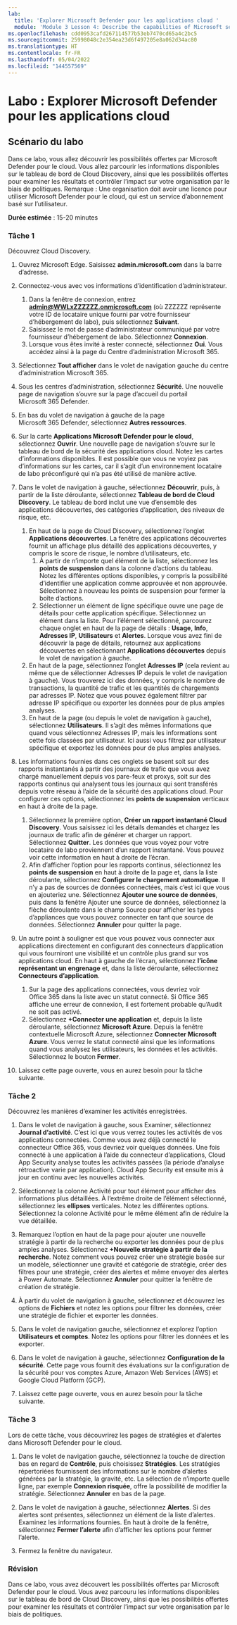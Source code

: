 ```yaml
---
lab:
  title: 'Explorer Microsoft Defender pour les applications cloud '
  module: 'Module 3 Lesson 4: Describe the capabilities of Microsoft security solutions: Describe threat protection with Microsoft 365 Defender'
ms.openlocfilehash: cdd0953cafd267114577b53eb7470cd65a4c2bc5
ms.sourcegitcommit: 25998048c2e354ea23d6f497205e8a062d34ac80
ms.translationtype: HT
ms.contentlocale: fr-FR
ms.lasthandoff: 05/04/2022
ms.locfileid: "144557569"
---
```

# <a name="lab-explore-microsoft-defender-for-cloud-apps"></a>Labo : Explorer Microsoft Defender pour les applications cloud

## <a name="lab-scenario"></a>Scénario du labo

Dans ce labo, vous allez découvrir les possibilités offertes par Microsoft Defender pour le cloud.  Vous allez parcourir les informations disponibles sur le tableau de bord de Cloud Discovery, ainsi que les possibilités offertes pour examiner les résultats et contrôler l’impact sur votre organisation par le biais de politiques.  Remarque :  Une organisation doit avoir une licence pour utiliser Microsoft Defender pour le cloud, qui est un service d’abonnement basé sur l’utilisateur.

**Durée estimée** : 15-20 minutes

### <a name="task-1"></a>Tâche 1

Découvrez Cloud Discovery.

1. Ouvrez Microsoft Edge. Saisissez **admin.microsoft.com** dans la barre d’adresse.

1. Connectez-vous avec vos informations d’identification d’administrateur.
    1. Dans la fenêtre de connexion, entrez **admin@WWLxZZZZZZ.onmicrosoft.com** (où ZZZZZZ représente votre ID de locataire unique fourni par votre fournisseur d’hébergement de labo), puis sélectionnez **Suivant**.
    1. Saisissez le mot de passe d’administrateur communiqué par votre fournisseur d’hébergement de labo. Sélectionnez **Connexion**.
    1. Lorsque vous êtes invité à rester connecté, sélectionnez **Oui**. Vous accédez ainsi à la page du Centre d’administration Microsoft 365.

1. Sélectionnez **Tout afficher** dans le volet de navigation gauche du centre d’administration Microsoft 365.

1. Sous les centres d’administration, sélectionnez **Sécurité**.  Une nouvelle page de navigation s’ouvre sur la page d’accueil du portail Microsoft 365 Defender.  

1. En bas du volet de navigation à gauche de la page Microsoft 365 Defender, sélectionnez **Autres ressources**.

1. Sur la carte **Applications Microsoft Defender pour le cloud**, sélectionnez **Ouvrir**.  Une nouvelle page de navigation s’ouvre sur le tableau de bord de la sécurité des applications cloud.  Notez les cartes d’informations disponibles.  Il est possible que vous ne voyiez pas d’informations sur les cartes, car il s’agit d’un environnement locataire de labo préconfiguré qui n’a pas été utilisé de manière active.  

1. Dans le volet de navigation à gauche, sélectionnez **Découvrir**, puis, à partir de la liste déroulante, sélectionnez **Tableau de bord de Cloud Discovery**.  Le tableau de bord inclut une vue d’ensemble des applications découvertes, des catégories d’application, des niveaux de risque, etc.  
    1. En haut de la page de Cloud Discovery, sélectionnez l’onglet **Applications découvertes**.  La fenêtre des applications découvertes fournit un affichage plus détaillé des applications découvertes, y compris le score de risque, le nombre d’utilisateurs, etc.
        1. À partir de n’importe quel élément de la liste, sélectionnez les **points de suspension** dans la colonne d’actions du tableau.  Notez les différentes options disponibles, y compris la possibilité d’identifier une application comme approuvée et non approuvée.  Sélectionnez à nouveau les points de suspension pour fermer la boîte d’actions.
        1. Sélectionner un élément de ligne spécifique ouvre une page de détails pour cette application spécifique.  Sélectionnez un élément dans la liste.  Pour l’élément sélectionné, parcourez chaque onglet en haut de la page de détails :  **Usage**, **Info**, **Adresses IP**, **Utilisateurs** et **Alertes**. Lorsque vous avez fini de découvrir la page de détails, retournez aux applications découvertes en sélectionnant **Applications découvertes** depuis le volet de navigation à gauche.
    1. En haut de la page, sélectionnez l’onglet **Adresses IP** (cela revient au même que de sélectionner Adresses IP depuis le volet de navigation à gauche).  Vous trouverez ici des données, y compris le nombre de transactions, la quantité de trafic et les quantités de chargements par adresses IP.  Notez que vous pouvez également filtrer par adresse IP spécifique ou exporter les données pour de plus amples analyses.
    1. En haut de la page (ou depuis le volet de navigation à gauche), sélectionnez **Utilisateurs**.  Il s’agit des mêmes informations que quand vous sélectionnez Adresses IP, mais les informations sont cette fois classées par utilisateur.  Ici aussi vous filtrez par utilisateur spécifique et exportez les données pour de plus amples analyses.

1. Les informations fournies dans ces onglets se basent soit sur des rapports instantanés à partir des journaux de trafic que vous avez chargé manuellement depuis vos pare-feux et proxys, soit sur des rapports continus qui analysent tous les journaux qui sont transférés depuis votre réseau à l’aide de la sécurité des applications cloud.  Pour configurer ces options, sélectionnez les **points de suspension** verticaux en haut à droite de la page.
    1. Sélectionnez la première option, **Créer un rapport instantané Cloud Discovery**. Vous saisissez ici les détails demandés et chargez les journaux de trafic afin de générer et charger un rapport.  Sélectionnez **Quitter**.  Les données que vous voyez pour votre locataire de labo proviennent d’un rapport instantané. Vous pouvez voir cette information en haut à droite de l’écran.
    1. Afin d’afficher l’option pour les rapports continus, sélectionnez les **points de suspension** en haut à droite de la page et, dans la liste déroulante, sélectionnez **Configurer le chargement automatique**.  Il n’y a pas de sources de données connectées, mais c’est ici que vous en ajouteriez une. Sélectionnez **Ajouter une source de données**, puis dans la fenêtre Ajouter une source de données, sélectionnez la flèche déroulante dans le champ Source pour afficher les types d’appliances que vous pouvez connecter en tant que source de données.  Sélectionnez **Annuler** pour quitter la page.

1. Un autre point à souligner est que vous pouvez vous connecter aux applications directement en configurant des connecteurs d’application qui vous fourniront une visibilité et un contrôle plus grand sur vos applications cloud. En haut à gauche de l’écran, sélectionnez **l’icône représentant un engrenage** et, dans la liste déroulante, sélectionnez **Connecteurs d’application**.  
    1. Sur la page des applications connectées, vous devriez voir Office 365 dans la liste avec un statut connecté.  Si Office 365 affiche une erreur de connexion, il est fortement probable qu’Audit ne soit pas activé.
    1. Sélectionnez **+Connecter une application** et, depuis la liste déroulante, sélectionnez **Microsoft Azure**.  Depuis la fenêtre contextuelle Microsoft Azure, sélectionnez **Connecter Microsoft Azure**.  Vous verrez le statut connecté ainsi que les informations quand vous analysez les utilisateurs, les données et les activités.  Sélectionnez le bouton **Fermer**.

1. Laissez cette page ouverte, vous en aurez besoin pour la tâche suivante.

### <a name="task-2"></a>Tâche 2

Découvrez les manières d’examiner les activités enregistrées.

1. Dans le volet de navigation à gauche, sous Examiner, sélectionnez **Journal d’activité**.  C’est ici que vous verrez toutes les activités de vos applications connectées.   Comme vous avez déjà connecté le connecteur Office 365, vous devriez voir quelques données. Une fois connecté à une application à l’aide du connecteur d’applications, Cloud App Security analyse toutes les activités passées (la période d’analyse rétroactive varie par application). Cloud App Security est ensuite mis à jour en continu avec les nouvelles activités.  

1. Sélectionnez la colonne Activité pour tout élément pour afficher des informations plus détaillées. À l’extrême droite de l’élément sélectionné, sélectionnez les **ellipses** verticales.  Notez les différentes options.  Sélectionnez la colonne Activité pour le même élément afin de réduire la vue détaillée.

1. Remarquez l’option en haut de la page pour ajouter une nouvelle stratégie à partir de la recherche ou exporter les données pour de plus amples analyses.  Sélectionnez **+Nouvelle stratégie à partir de la recherche**.  Notez comment vous pouvez créer une stratégie basée sur un modèle, sélectionner une gravité et catégorie de stratégie, créer des filtres pour une stratégie, créer des alertes et même envoyer des alertes à Power Automate.  Sélectionnez **Annuler** pour quitter la fenêtre de création de stratégie.

1. À partir du volet de navigation à gauche, sélectionnez et découvrez les options de **Fichiers** et notez les options pour filtrer les données, créer une stratégie de fichier et exporter les données.  

1. Dans le volet de navigation gauche, sélectionnez et explorez l’option **Utilisateurs et comptes**.  Notez les options pour filtrer les données et les exporter.

1. Dans le volet de navigation à gauche, sélectionnez **Configuration de la sécurité**. Cette page vous fournit des évaluations sur la configuration de la sécurité pour vos comptes Azure, Amazon Web Services (AWS) et Google Cloud Platform (GCP).

1. Laissez cette page ouverte, vous en aurez besoin pour la tâche suivante.

### <a name="task-3"></a>Tâche 3

Lors de cette tâche, vous découvrirez les pages de stratégies et d’alertes dans Microsoft Defender pour le cloud.

1. Dans le volet de navigation gauche, sélectionnez la touche de direction bas en regard de **Contrôle**, puis choisissez **Stratégies**.  Les stratégies répertoriées fournissent des informations sur le nombre d’alertes générées par la stratégie, la gravité, etc. La sélection de n’importe quelle ligne, par exemple **Connexion risquée**, offre la possibilité de modifier la stratégie. Sélectionnez **Annuler** en bas de la page.

1. Dans le volet de navigation à gauche, sélectionnez **Alertes**.  Si des alertes sont présentes, sélectionnez un élément de la liste d’alertes. Examinez les informations fournies.  En haut à droite de la fenêtre, sélectionnez **Fermer l’alerte** afin d’afficher les options pour fermer l’alerte.  

1. Fermez la fenêtre du navigateur.

### <a name="review"></a>Révision

Dans ce labo, vous avez découvert les possibilités offertes par Microsoft Defender pour le cloud.  Vous avez parcouru les informations disponibles sur le tableau de bord de Cloud Discovery, ainsi que les possibilités offertes pour examiner les résultats et contrôler l’impact sur votre organisation par le biais de politiques.
